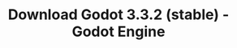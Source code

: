 ---
# Generated by /scripts/js/download_archive_generator !!! do not edit by hand !!!
title: 'Download Godot 3.3.2 (stable) - Godot Engine'
type: 'download/archive'
name: '3.3.2'
flavor: 'stable'
release_date: '2021-05-24T03:00:00-00:00'
release_notes: '/article/maintenance-release-godot-3-3-2/'
links:
  android.apk:
    name: 'android.apk'
    title: 'Android'
    caption: 'Universal APK (ARM64 + ARMv7 + x86_64 + x86)'
    tags:
      - 'APK download'
      - 'ARM64/v7'
      - 'x86 (64 & 32 bit)'
    hosts:
      github_builds:
        regular: 'https://github.com/godotengine/godot-builds/releases/download/3.3.2-stable/Godot_v3.3.2-stable_android_editor.apk'
        mono: '#'
      github:
        regular: 'https://github.com/godotengine/godot/releases/download/3.3.2-stable/Godot_v3.3.2-stable_android_editor.apk'
        mono: '#'
  macos.universal:
    name: 'macos.universal'
    title: 'macOS'
    caption: 'Universal (x86_64 + Apple Silicon)'
    tags:
      - 'Intel/Apple Silicon'
      - '64 bit'
    hosts:
      github_builds:
        regular: 'https://github.com/godotengine/godot-builds/releases/download/3.3.2-stable/Godot_v3.3.2-stable_osx.universal.zip'
        mono: 'https://github.com/godotengine/godot-builds/releases/download/3.3.2-stable/Godot_v3.3.2-stable_mono_osx.universal.zip'
      github:
        regular: 'https://github.com/godotengine/godot/releases/download/3.3.2-stable/Godot_v3.3.2-stable_osx.universal.zip'
        mono: 'https://github.com/godotengine/godot/releases/download/3.3.2-stable/Godot_v3.3.2-stable_mono_osx.universal.zip'
  windows.64:
    name: 'windows.64'
    title: 'Windows'
    caption: 'Standard (x86_64)'
    tags:
      - '64 bit'
    hosts:
      github_builds:
        regular: 'https://github.com/godotengine/godot-builds/releases/download/3.3.2-stable/Godot_v3.3.2-stable_win64.exe.zip'
        mono: 'https://github.com/godotengine/godot-builds/releases/download/3.3.2-stable/Godot_v3.3.2-stable_mono_win64.zip'
      github:
        regular: 'https://github.com/godotengine/godot/releases/download/3.3.2-stable/Godot_v3.3.2-stable_win64.exe.zip'
        mono: 'https://github.com/godotengine/godot/releases/download/3.3.2-stable/Godot_v3.3.2-stable_mono_win64.zip'
  linux_server.headless.64:
    name: 'linux_server.headless.64'
    title: 'Linux Server'
    caption: 'Headless (x86_64)'
    tags:
      - '64 bit'
      - 'Headless'
    hosts:
      github_builds:
        regular: 'https://github.com/godotengine/godot-builds/releases/download/3.3.2-stable/Godot_v3.3.2-stable_linux_headless.64.zip'
        mono: 'https://github.com/godotengine/godot-builds/releases/download/3.3.2-stable/Godot_v3.3.2-stable_mono_linux_headless_64.zip'
      github:
        regular: 'https://github.com/godotengine/godot/releases/download/3.3.2-stable/Godot_v3.3.2-stable_linux_headless.64.zip'
        mono: 'https://github.com/godotengine/godot/releases/download/3.3.2-stable/Godot_v3.3.2-stable_mono_linux_headless_64.zip'
  web:
    name: 'web'
    title: 'Web editor'
    caption: ''
    tags:
      - 'Self-hosted'
      - 'Cross-platform'
    hosts:
      github_builds:
        regular: 'https://github.com/godotengine/godot-builds/releases/download/3.3.2-stable/Godot_v3.3.2-stable_web_editor.zip'
        mono: '#'
      github:
        regular: 'https://github.com/godotengine/godot/releases/download/3.3.2-stable/Godot_v3.3.2-stable_web_editor.zip'
        mono: '#'
  linux.64:
    name: 'linux.64'
    title: 'Linux'
    caption: 'Standard (x86_64)'
    tags:
      - '64 bit'
    hosts:
      github_builds:
        regular: 'https://github.com/godotengine/godot-builds/releases/download/3.3.2-stable/Godot_v3.3.2-stable_x11.64.zip'
        mono: 'https://github.com/godotengine/godot-builds/releases/download/3.3.2-stable/Godot_v3.3.2-stable_mono_x11_64.zip'
      github:
        regular: 'https://github.com/godotengine/godot/releases/download/3.3.2-stable/Godot_v3.3.2-stable_x11.64.zip'
        mono: 'https://github.com/godotengine/godot/releases/download/3.3.2-stable/Godot_v3.3.2-stable_mono_x11_64.zip'
  linux.32:
    name: 'linux.32'
    title: 'Linux'
    caption: 'Standard (x86)'
    tags:
      - '32 bit'
    hosts:
      github_builds:
        regular: 'https://github.com/godotengine/godot-builds/releases/download/3.3.2-stable/Godot_v3.3.2-stable_x11.32.zip'
        mono: 'https://github.com/godotengine/godot-builds/releases/download/3.3.2-stable/Godot_v3.3.2-stable_mono_x11_32.zip'
      github:
        regular: 'https://github.com/godotengine/godot/releases/download/3.3.2-stable/Godot_v3.3.2-stable_x11.32.zip'
        mono: 'https://github.com/godotengine/godot/releases/download/3.3.2-stable/Godot_v3.3.2-stable_mono_x11_32.zip'
  windows.32:
    name: 'windows.32'
    title: 'Windows'
    caption: 'Standard (x86)'
    tags:
      - '32 bit'
    hosts:
      github_builds:
        regular: 'https://github.com/godotengine/godot-builds/releases/download/3.3.2-stable/Godot_v3.3.2-stable_win32.exe.zip'
        mono: 'https://github.com/godotengine/godot-builds/releases/download/3.3.2-stable/Godot_v3.3.2-stable_mono_win32.zip'
      github:
        regular: 'https://github.com/godotengine/godot/releases/download/3.3.2-stable/Godot_v3.3.2-stable_win32.exe.zip'
        mono: 'https://github.com/godotengine/godot/releases/download/3.3.2-stable/Godot_v3.3.2-stable_mono_win32.zip'
  linux_server.64:
    name: 'linux_server.64'
    title: 'Linux Server'
    caption: 'Standard (x86_64)'
    tags:
      - '64 bit'
    hosts:
      github_builds:
        regular: 'https://github.com/godotengine/godot-builds/releases/download/3.3.2-stable/Godot_v3.3.2-stable_linux_server.64.zip'
        mono: 'https://github.com/godotengine/godot-builds/releases/download/3.3.2-stable/Godot_v3.3.2-stable_mono_linux_server_64.zip'
      github:
        regular: 'https://github.com/godotengine/godot/releases/download/3.3.2-stable/Godot_v3.3.2-stable_linux_server.64.zip'
        mono: 'https://github.com/godotengine/godot/releases/download/3.3.2-stable/Godot_v3.3.2-stable_mono_linux_server_64.zip'
  aar_library:
    name: 'aar_library'
    title: 'AAR library'
    caption: ''
    tags:
      - 'Android plugins'
      - 'Java'
      - 'Kotlin'
    hosts:
      github_builds:
        regular: 'https://github.com/godotengine/godot-builds/releases/download/3.3.2-stable/godot-lib.3.3.2.stable.release.aar'
        mono: 'https://github.com/godotengine/godot-builds/releases/download/3.3.2-stable/godot-lib.3.3.2.stable.mono.release.aar'
      github:
        regular: 'https://github.com/godotengine/godot/releases/download/3.3.2-stable/godot-lib.3.3.2.stable.release.aar'
        mono: 'https://github.com/godotengine/godot/releases/download/3.3.2-stable/godot-lib.3.3.2.stable.mono.release.aar'
  templates:
    name: 'templates'
    title: 'Export templates'
    caption: ''
    tags:
      - 'Used to export your games to all supported platforms'
    hosts:
      github_builds:
        regular: 'https://github.com/godotengine/godot-builds/releases/download/3.3.2-stable/Godot_v3.3.2-stable_export_templates.tpz'
        mono: 'https://github.com/godotengine/godot-builds/releases/download/3.3.2-stable/Godot_v3.3.2-stable_mono_export_templates.tpz'
      github:
        regular: 'https://github.com/godotengine/godot/releases/download/3.3.2-stable/Godot_v3.3.2-stable_export_templates.tpz'
        mono: 'https://github.com/godotengine/godot/releases/download/3.3.2-stable/Godot_v3.3.2-stable_mono_export_templates.tpz'
primaryPlatforms:
  - 'android.apk'
  - 'macos.universal'
  - 'windows.64'
  - 'linux_server.headless.64'
  - 'web'
  - 'templates'
---
